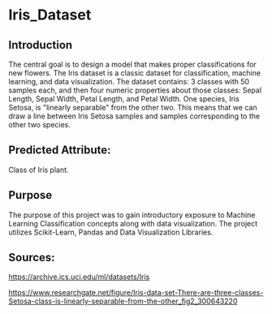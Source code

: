 # Iris_Dataset

## Introduction
The central goal is to design a model that makes proper classifications for new flowers.
The Iris dataset is a classic dataset for classification, machine learning, and data visualization.
The dataset contains: 3 classes with 50 samples each, and then four numeric properties about those classes: Sepal Length, Sepal Width, Petal Length, and Petal Width.
One species, Iris Setosa, is "linearly separable" from the other two. This means that we can draw a line between Iris Setosa samples and samples corresponding to the other two species.


## Predicted Attribute:
Class of Iris plant.


## Purpose

The purpose of this project was to gain introductory exposure to Machine Learning Classification concepts along with data visualization. The project utilizes Scikit-Learn, Pandas and Data Visualization Libraries.


## Sources:

https://archive.ics.uci.edu/ml/datasets/Iris

https://www.researchgate.net/figure/Iris-data-set-There-are-three-classes-Setosa-class-is-linearly-separable-from-the-other_fig2_300643220
